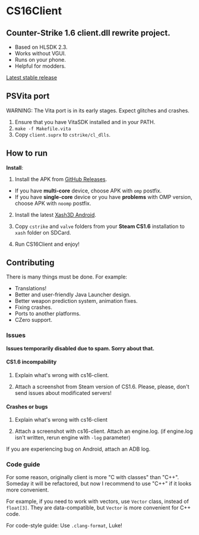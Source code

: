# CS16Client
## Counter-Strike 1.6 client.dll rewrite project.

* Based on HLSDK 2.3. 
* Works without VGUI.
* Runs on your phone.
* Helpful for modders.

[Latest stable release](https://github.com/SDLash3D/cs16-client/releases/latest)

## PSVita port

WARNING: The Vita port is in its early stages. Expect glitches and crashes.

1. Ensure that you have VitaSDK installed and in your PATH.
2. `make -f Makefile.vita`
3. Copy `client.suprx` to `cstrike/cl_dlls`.

## How to run

**Install**:

1) Install the APK from [GitHub Releases](https://github.com/SDLash3D/cs16-client/releases/latest). 
* If you have **multi-core** device, choose APK with `omp` postfix. 
* If you have **single-core** device or you have **problems** with OMP version, choose APK with `noomp` postfix.

2) Install the latest [Xash3D Android](https://github.com/SDLash3D/xash3d-android-project/releases/latest).

3) Copy `cstrike` and `valve` folders from your **Steam CS1.6** installation to `xash` folder on SDCard.

4) Run CS16Client and enjoy!

## Contributing

There is many things must be done. For example:

* Translations!
* Better and user-friendly Java Launcher design.
* Better weapon prediction system, animation fixes.
* Fixing crashes.
* Ports to another platforms.
* CZero support.

### Issues

**Issues temporarily disabled due to spam. Sorry about that.**

#### CS1.6 incompability
1) Explain what's wrong with cs16-client.

2) Attach a screenshot from Steam version of CS1.6. Please, please, don't send issues about modificated servers!

#### Crashes or bugs
1) Explain what's wrong with cs16-client

2) Attach a screenshot with cs16-client. Attach an engine.log. (if engine.log isn't written, rerun engine with `-log` parameter)

If you are experiencing bug on Android, attach an ADB log. 

### Code guide

For some reason, originally client is more "C with classes" than "C++". Someday it will be refactored, but now I recommend to use "C++" if it looks more convenient. 

For example, if you need to work with vectors, use `Vector` class, instead of `float[3]`. They are data-compatible, but `Vector` is more convenient for C++ code.

For code-style guide: Use `.clang-format`, Luke!
